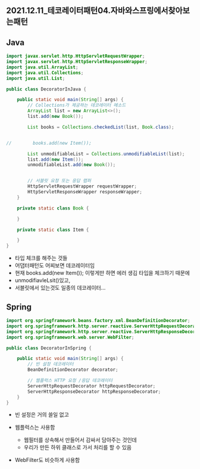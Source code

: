 ## 2021.12.11_테코레이터패턴04.자바와스프링에서찾아보는패턴

##  Java

```java
import javax.servlet.http.HttpServletRequestWrapper;
import javax.servlet.http.HttpServletResponseWrapper;
import java.util.ArrayList;
import java.util.Collections;
import java.util.List;

public class DecoratorInJava {

    public static void main(String[] args) {
        // Collections가 제공하는 데코레이터 메소드
        ArrayList list = new ArrayList<>();
        list.add(new Book());

        List books = Collections.checkedList(list, Book.class);


//        books.add(new Item());

        List unmodifiableList = Collections.unmodifiableList(list);
        list.add(new Item());
        unmodifiableList.add(new Book());


        // 서블릿 요청 또는 응답 랩퍼
        HttpServletRequestWrapper requestWrapper;
        HttpServletResponseWrapper responseWrapper;
    }

    private static class Book {

    }

    private static class Item {

    }
}

```

- 타입 체크를 해주는 것들
- 어댑터패턴도 어찌보면 데코레이터임
- 현재   books.add(new Item()); 이렇게만 하면 에러 생김 타입을 체크하기 때문에
- unmodifiavleLsit()있고,
- 서블릿에서 있는것도 일종의 데코레이터...

## Spring

```java
import org.springframework.beans.factory.xml.BeanDefinitionDecorator;
import org.springframework.http.server.reactive.ServerHttpRequestDecorator;
import org.springframework.http.server.reactive.ServerHttpResponseDecorator;
import org.springframework.web.server.WebFilter;

public class DecoratorInSpring {

    public static void main(String[] args) {
        // 빈 설정 데코레이터
        BeanDefinitionDecorator decorator;

        // 웹플럭스 HTTP 요청 /응답 데코레이터
        ServerHttpRequestDecorator httpRequestDecorator;
        ServerHttpResponseDecorator httpResponseDecorator;
    }
}
```

- 빈 설정은 거의 쓸일 없고
- 웹플럭스는 사용함
  - 웹필터를 상속해서 만들어서 감싸서 담아주는 것인데
  - 우리가 만든 하위 클래스로 가서 처리를 할 수 있음

- WebFilter도 비슷하게 사용함

